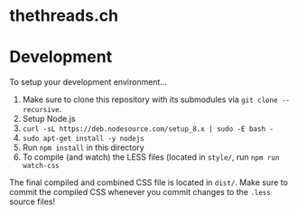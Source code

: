 thethreads.ch
=============

# Development

To setup your development environment...

1. Make sure to clone this repository with its submodules via `git clone --recursive`.
2. Setup Node.js
  1. `curl -sL https://deb.nodesource.com/setup_8.x | sudo -E bash -`
  2. `sudo apt-get install -y nodejs`
3. Run `npm install` in this directory
4. To compile (and watch) the LESS files (located in `style/`, run `npm run watch-css`

The final compiled and combined CSS file is located in `dist/`.
Make sure to commit the compiled CSS whenever you commit changes to the `.less` source files!
